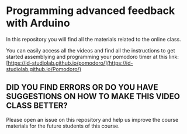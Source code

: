 # Programming advanced feedback with Arduino
In this repository you will find all the materials related to the online class.

You can easily access all the videos and find all the instructions to get started assemblying and programming your pomodoro timer at this link: [https://id-studiolab.github.io/pomodoro/](https://id-studiolab.github.io/Pomodoro/)

## DID YOU FIND ERRORS OR DO YOU HAVE SUGGESTIONS ON HOW TO MAKE THIS VIDEO CLASS BETTER?
Please open an issue on this repository and help us improve the course materials for the future students of this course.
